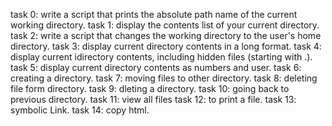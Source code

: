 task 0: write a script that prints the absolute path name of the current working directory. task 1: display the contents list of your current directory. task 2: write a script that changes the working directory to the user's home directory. task 3: display current directory contents in a long format. task 4: display current idirectory contents, including hidden files (starting with .). task 5: display current directory contents as numbers and user. task 6: creating a directory. task 7: moving files to other directory. task 8: deleting file form directory. task 9: dleting a directory. task 10: going back to previous directory. task 11: view all files task 12: to print a file. task 13: symbolic Link. task 14: copy html.
